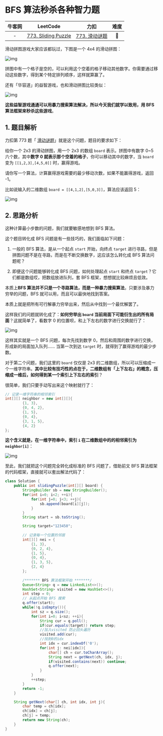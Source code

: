 # BFS 算法秒杀各种智力题

| 牛客网 |                           LeetCode                           |                             力扣                             | 难度 |
| :----: | :----------------------------------------------------------: | :----------------------------------------------------------: | :--: |
|   -    | [773. Sliding Puzzle](https://leetcode.com/problems/sliding-puzzle) | [773. 滑动谜题](https://leetcode-cn.com/problems/sliding-puzzle) |  🔴   |

滑动拼图游戏大家应该都玩过，下图是一个 4x4 的滑动拼图：

![img](img/1-20220412231905888.jpeg)

拼图中有一个格子是空的，可以利用这个空着的格子移动其他数字。你需要通过移动这些数字，得到某个特定排列顺序，这样就算赢了。

还有「华容道」的益智游戏，也和滑动拼图比较类似：

![img](img/2-20220412231934716.jpeg)

**这些益智游戏通通可以用暴力搜索算法解决，所以今天我们就学以致用，用 BFS 算法框架来秒杀这些游戏**。

## 1. 题目解析

力扣第 773 题「 [滑动谜题](https://leetcode-cn.com/problems/sliding-puzzle)」就是这个问题，题目的要求如下：

给你一个 2x3 的滑动拼图，用一个 2x3 的数组 `board` 表示。拼图中有数字 0~5 六个数，其中**数字 0 就表示那个空着的格子**，你可以移动其中的数字，当 `board` 变为 `[[1,2,3],[4,5,0]]` 时，赢得游戏。

请你写一个算法，计算赢得游戏需要的最少移动次数，如果不能赢得游戏，返回 -1。

比如说输入的二维数组 `board = [[4,1,2],[5,0,3]]`，算法应该返回 5：

![img](img/5.jpeg)

## 2. 思路分析

这种计算最小步数的问题，我们就要敏感地想到 BFS 算法。

这个题目转化成 BFS 问题是有一些技巧的，我们面临如下问题：

1. 一般的 BFS 算法，是从一个起点 `start` 开始，向终点 `target` 进行寻路，但是拼图问题不是在寻路，而是在不断交换数字，这应该怎么转化成 BFS 算法问题呢？

2. 即便这个问题能够转化成 BFS 问题，如何处理起点 `start` 和终点 `target`？它们都是数组哎，把数组放进队列，套 BFS 框架，想想就比较麻烦且低效。

本质上**BFS 算法并不只是一个寻路算法，而是一种暴力搜索算法**，只要涉及暴力穷举的问题，BFS 就可以用，而且可以最快地找到答案。

本质上就是把所有可行解暴力穷举出来，然后从中找到一个最优解罢了。

这样我们的问题就转化成了：**如何穷举出 `board` 当前局面下可能衍生出的所有局面**？这就简单了，看数字 0 的位置呗，和上下左右的数字进行交换就行了：

![img](img/3.jpeg)

这样其实就是一个 BFS 问题，每次先找到数字 0，然后和周围的数字进行交换，形成新的局面加入队列…… 当第一次到达 `target` 时，就得到了赢得游戏的最少步数。

对于第二个问题，我们这里的 `board` 仅仅是 2x3 的二维数组，所以可以压缩成一个一维字符串。**其中比较有技巧性的点在于，二维数组有「上下左右」的概念，压缩成一维后，如何得到某一个索引上下左右的索引**？

很简单，我们只要手动写出来这个映射就行了：

```java
// 记录一维字符串的相邻索引
int[][] neighbor = new int[][]{
        {1, 3},
        {0, 4, 2},
        {1, 5},
        {0, 4},
        {3, 1, 5},
        {4, 2}
};
```

**这个含义就是，在一维字符串中，索引 `i` 在二维数组中的的相邻索引为 `neighbor[i]`**：

![img](img/4.jpeg)

至此，我们就把这个问题完全转化成标准的 BFS 问题了，借助前文 BFS 算法框架 的代码框架，直接就可以套出解法代码了：

```java
class Solution {
    public int slidingPuzzle(int[][] board) {
        StringBuilder sb = new StringBuilder();
        for(int i=0; i<2; ++i){
            for(int j=0; j<3; ++j){
                sb.append(board[i][j]);
            }
        }
        String start = sb.toString();

        String target="123450";
        
        // 记录每一个位置的邻居
        int[][] nei = {
            {1, 3},
            {0, 2, 4},
            {1, 5},
            {0, 4},
            {1, 3, 5},
            {2, 4}
        };
        
        /******* BFS 算法框架开始 *******/
        Queue<String> q = new LinkedList<>();
        HashSet<String> visited = new HashSet<>();
        int step = 0;
        // 从起点开始 BFS 搜索
        q.offer(start);
        while(!q.isEmpty()){
            int sz = q.size();
            for(int i=0; i<sz; ++i){
                String cur = q.poll();
                if(cur.equals(target)) return step;
                //加入visited 防止回头遍历
                visited.add(cur);
                //找到0的idx
                int idx = cur.indexOf('0');
                for(int j: nei[idx]){
                    char[] ch = cur.toCharArray();
                    String next = getNext(ch, idx, j);
                    if(visited.contains(next)) continue;
                    q.offer(next);
                }
            }
            ++step;
        }
        return -1;
    }

    String getNext(char[] ch, int idx, int j){
        char temp = ch[idx];
        ch[idx] = ch[j];
        ch[j] = temp;
        return new String(ch);        
    }
}
```


